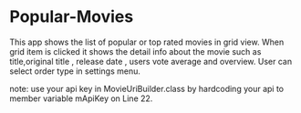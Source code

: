 # Popular-Movies
This app shows the list of popular or top rated movies in grid view.
When grid item is clicked it shows the detail info about the movie such 
as title,original title , release date , users vote average and overview.
User can select order type in settings menu.



note: use your api key in MovieUriBuilder.class by hardcoding your api to member variable mApiKey on Line 22.
